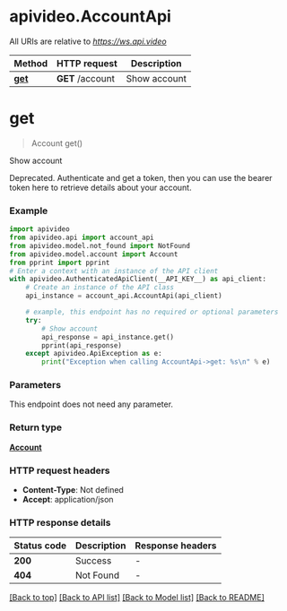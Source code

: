 # apivideo.AccountApi

All URIs are relative to *https://ws.api.video*

Method | HTTP request | Description
------------- | ------------- | -------------
[**get**](AccountApi.md#get) | **GET** /account | Show account


# **get**
> Account get()

Show account

Deprecated. Authenticate and get a token, then you can use the bearer token here to retrieve details about your account.

### Example

```python
import apivideo
from apivideo.api import account_api
from apivideo.model.not_found import NotFound
from apivideo.model.account import Account
from pprint import pprint
# Enter a context with an instance of the API client
with apivideo.AuthenticatedApiClient(__API_KEY__) as api_client:
    # Create an instance of the API class
    api_instance = account_api.AccountApi(api_client)

    # example, this endpoint has no required or optional parameters
    try:
        # Show account
        api_response = api_instance.get()
        pprint(api_response)
    except apivideo.ApiException as e:
        print("Exception when calling AccountApi->get: %s\n" % e)
```


### Parameters
This endpoint does not need any parameter.

### Return type

[**Account**](Account.md)

### HTTP request headers

 - **Content-Type**: Not defined
 - **Accept**: application/json


### HTTP response details
| Status code | Description | Response headers |
|-------------|-------------|------------------|
**200** | Success |  -  |
**404** | Not Found |  -  |

[[Back to top]](#) [[Back to API list]](../README.md#documentation-for-api-endpoints) [[Back to Model list]](../README.md#documentation-for-models) [[Back to README]](../README.md)

